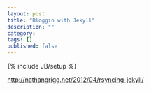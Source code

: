 ```yaml
---
layout: post
title: "Bloggin with Jekyll"
description: ""
category: 
tags: []
published: false
---
```

{% include JB/setup %}

http://nathangrigg.net/2012/04/rsyncing-jekyll/
